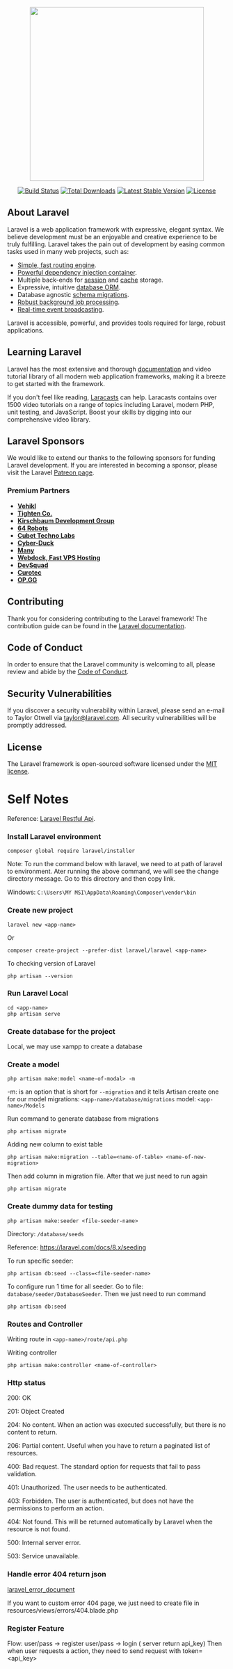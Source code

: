 <p align="center"><a href="https://laravel.com" target="_blank"><img src="https://raw.githubusercontent.com/laravel/art/master/logo-lockup/5%20SVG/2%20CMYK/1%20Full%20Color/laravel-logolockup-cmyk-red.svg" width="400"></a></p>

<p align="center">
<a href="https://travis-ci.org/laravel/framework"><img src="https://travis-ci.org/laravel/framework.svg" alt="Build Status"></a>
<a href="https://packagist.org/packages/laravel/framework"><img src="https://img.shields.io/packagist/dt/laravel/framework" alt="Total Downloads"></a>
<a href="https://packagist.org/packages/laravel/framework"><img src="https://img.shields.io/packagist/v/laravel/framework" alt="Latest Stable Version"></a>
<a href="https://packagist.org/packages/laravel/framework"><img src="https://img.shields.io/packagist/l/laravel/framework" alt="License"></a>
</p>

## About Laravel

Laravel is a web application framework with expressive, elegant syntax. We believe development must be an enjoyable and creative experience to be truly fulfilling. Laravel takes the pain out of development by easing common tasks used in many web projects, such as:

- [Simple, fast routing engine](https://laravel.com/docs/routing).
- [Powerful dependency injection container](https://laravel.com/docs/container).
- Multiple back-ends for [session](https://laravel.com/docs/session) and [cache](https://laravel.com/docs/cache) storage.
- Expressive, intuitive [database ORM](https://laravel.com/docs/eloquent).
- Database agnostic [schema migrations](https://laravel.com/docs/migrations).
- [Robust background job processing](https://laravel.com/docs/queues).
- [Real-time event broadcasting](https://laravel.com/docs/broadcasting).

Laravel is accessible, powerful, and provides tools required for large, robust applications.

## Learning Laravel

Laravel has the most extensive and thorough [documentation](https://laravel.com/docs) and video tutorial library of all modern web application frameworks, making it a breeze to get started with the framework.

If you don't feel like reading, [Laracasts](https://laracasts.com) can help. Laracasts contains over 1500 video tutorials on a range of topics including Laravel, modern PHP, unit testing, and JavaScript. Boost your skills by digging into our comprehensive video library.

## Laravel Sponsors

We would like to extend our thanks to the following sponsors for funding Laravel development. If you are interested in becoming a sponsor, please visit the Laravel [Patreon page](https://patreon.com/taylorotwell).

### Premium Partners

- **[Vehikl](https://vehikl.com/)**
- **[Tighten Co.](https://tighten.co)**
- **[Kirschbaum Development Group](https://kirschbaumdevelopment.com)**
- **[64 Robots](https://64robots.com)**
- **[Cubet Techno Labs](https://cubettech.com)**
- **[Cyber-Duck](https://cyber-duck.co.uk)**
- **[Many](https://www.many.co.uk)**
- **[Webdock, Fast VPS Hosting](https://www.webdock.io/en)**
- **[DevSquad](https://devsquad.com)**
- **[Curotec](https://www.curotec.com/services/technologies/laravel/)**
- **[OP.GG](https://op.gg)**

## Contributing

Thank you for considering contributing to the Laravel framework! The contribution guide can be found in the [Laravel documentation](https://laravel.com/docs/contributions).

## Code of Conduct

In order to ensure that the Laravel community is welcoming to all, please review and abide by the [Code of Conduct](https://laravel.com/docs/contributions#code-of-conduct).

## Security Vulnerabilities

If you discover a security vulnerability within Laravel, please send an e-mail to Taylor Otwell via [taylor@laravel.com](mailto:taylor@laravel.com). All security vulnerabilities will be promptly addressed.

## License

The Laravel framework is open-sourced software licensed under the [MIT license](https://opensource.org/licenses/MIT).


# Self Notes
Reference: [Laravel Restful Api](https://www.toptal.com/laravel/restful-laravel-api-tutorial).
### Install Laravel environment
```
composer global require laravel/installer
```
Note: To run the command below with laravel, we need to at path of laravel to environment.
Ater running the above command, we will see the change directory message. Go to this directory and then copy link.

Windows:
```C:\Users\MY MSI\AppData\Roaming\Composer\vendor\bin```
### Create new project
```
laravel new <app-name> 
```
Or
```
composer create-project --prefer-dist laravel/laravel <app-name>
```
To checking version of Laravel
```
php artisan --version 
```
### Run Laravel Local
```
cd <app-name>
php artisan serve
```
### Create database for the project
Local, we may use xampp to create a database
### Create a model
```
php artisan make:model <name-of-modal> -m
```
-m: is an option that is  short for ```--migration``` and  it tells Artisan create one for our model
migrations: ```<app-name>/database/migrations```
model: ```<app-name>/Models```

Run command to generate database from migrations
```
php artisan migrate 
```

Adding new column to exist table
```
php artisan make:migration --table=<name-of-table> <name-of-new-migration>
```
Then add column in migration file. After that we just need to run again 
```
php artisan migrate 
```
### Create dummy data for testing
```
php artisan make:seeder <file-seeder-name> 
```
Directory: ```/database/seeds```

Reference: https://laravel.com/docs/8.x/seeding

To run specific seeder:
```
php artisan db:seed --class=<file-seeder-name> 
```
To configure run 1 time for all seeder.
Go to file: ```database/seeder/DatabaseSeeder```.
Then we just need to run command

```php artisan db:seed```

### Routes and Controller
Writing route in ```<app-name>/route/api.php```

Writing controller
```
php artisan make:controller <name-of-controller> 
```

### Http status
200: OK

201: Object Created

204: No content. When an action was executed successfully, but there is no content to return.

206: Partial content. Useful when you have to return a paginated list of resources.

400: Bad request. The standard option for requests that fail to pass validation.

401: Unauthorized. The user needs to be authenticated.

403: Forbidden. The user is authenticated, but does not have the permissions to perform an action.

404: Not found. This will be returned automatically by Laravel when the resource is not found.

500: Internal server error.

503: Service unavailable.

### Handle error 404 return json
[laravel_error_document](https://laravel.com/docs/8.x/errors)

If you want to custom error 404 page, we just need to create file in resources/views/errors/404.blade.php

### Register Feature
Flow: user/pass -> register
user/pass -> login ( server return api_key)
Then when user requests a action, they need to send request with token=<api_key>
